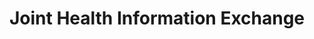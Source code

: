 ---
title: Joint Health Information Exchange
sidenav: true
parent: About
category: Joint Health Information Exchange
sortOrder: 3
faqQuestions:
  - question: What is the joint health information exchange?
    answer: Launched in April 2020 by the Federal Electronic Health Record Modernization (FEHRM) office, the joint health information exchange (HIE) builds upon the success of the Department of Defense (DOD) and Department of Veterans Affairs (VA) HIE work.<br /><br />The joint HIE is a secure gateway used to connect to participating provider organizations across the United States who agree to securely share clinical information with the DOD, VA, Department of Homeland Security’s U.S. Coast Guard (USCG) and Department of Commerce's National Oceanic and Atmospheric Administration (NOAA) providers. Participating provider organizations include single-physician offices to multi-hospital systems outside the federal health care systems (for example, DOD, VA, USCG and NOAA) that participate in the joint HIE. W﻿hile the federal EHR is the federal source for a patient's health history, the joint HIE links the EHR information with participating provider organizations.<br /><br />The joint HIE enhances the ability of DOD, VA, USCG and NOAA providers to access patient electronic health information quickly and securely from participating provider organizations and vice versa. Participating provider organizations now have a single point of entry to request and access DOD, VA, USCG and NOAA patient information to support the continuity of care for Service members, Veterans and other beneficiaries.<br /><br />The launch of the joint HIE is a critical step forward in significantly expanding DOD, VA, USCG and NOAA partnerships and interoperable capabilities. The FEHRM continues to optimize and expand the joint HIE.
    questionid: 48a84bc9-bd70-47e9-8e5c-800fdc5ae6ca
  - question: What information is shared through the joint health information exchange?
    answer: The information shared through the joint health information exchange includes prescriptions, allergies, illnesses, lab and radiology results, immunizations, past medical procedures and clinical notes.
    questionid: 461bedfd-756b-42b2-966d-592312536d1d
  - question: What are the benefits of the joint health information exchange?
    answer: COVID-19 showed us how important efficient electronic health information sharing is for clinicians on the front lines. The more information they have about their patients, the better they can meet their needs.<br /><br />The Federal Electronic Health Record Modernization (FEHRM) office, Department of Defense (DOD) and Department of Veterans Affairs launched the joint health information exchange (HIE) in the middle of the pandemic. During this critical time, the joint HIE is enhancing the ability of DOD, VA, Department of Homeland Security's U.S. Coast Guard and Department of Commerce's National Oceanic and Atmospheric Administration providers to share patient electronic health information quickly and securely with participating provider organizations.<br /><br />It’s magical when a patient shows up at a health care system and that system already knows about the patient and what happened in a different health care system and acts like its normal. This is the experience the Departments are building toward.<br /><br />With 60% of Department of Defense (DOD) beneficiaries accessing care outside of the federal health care systems, and 30% of Department of Veterans Affairs (VA) beneficiaries doing so, DOD and VA have a lot of intersection with outside provider organizations and need to be able to efficiently exchange data.<br /><br />By combining DOD and VA’s individual HIEs into a single joint HIE, we significantly expanded the data available to all clinicians.<br /><br />Our recent expansion to include the CommonWell Health Alliance in our joint HIE brings a nationwide network of 15,000-plus hospitals and clinics to the 46,000-plus community partners already part of the joint HIE.<br /><br />This means our providers have access to even more information about their patients to make the best care decisions. Learn more about the benefits of the joint HIE to <a href="/join-the-joint-hie">providers</a> and to <a href="/learn-about-the-joint-hie">patients</a>.
    questionid: 8fc038d4-dbdc-477c-bbb6-0f5cb5146ae8
  - question: How do I share my DOD or VA medical records with an outside provider?
    answer: Your medical records should be visible in your <a href="https://myaccess.dmdc.osd.mil/identitymanagement/app/login">MHS GENESIS patient portal</a> or <a href="https://www.myhealth.va.gov/mhv-portal-web/home">My HealtheVet patient portal</a>. Additionally, if your outside provider is a member of either the CommonWell or eHealth Exchange network, they have the ability to retrieve your DOD, VA, USCG and/or NOAA records.<br /><br />These networks, comprised of 100,000 members ranging from single-physician offices to multi-hospital systems, participate in the joint health information exchange (HIE). The joint HIE is a secure gateway that connects your federal EHR information with EHR information from participating provider organizations that provide care outside of DOD, VA, USCG or NOAA.<br /><br />Visit <a href="https://health.mil/">Health.mil</a> for the list of provider organizations who are part of the joint HIE. If your provider organization is not part of the joint EHR, encourage them to join by directing them to the FEHRM website for more information.
    questionid: 278e112b-2038-4f9b-9193-ec6e6d6dbb4a
---